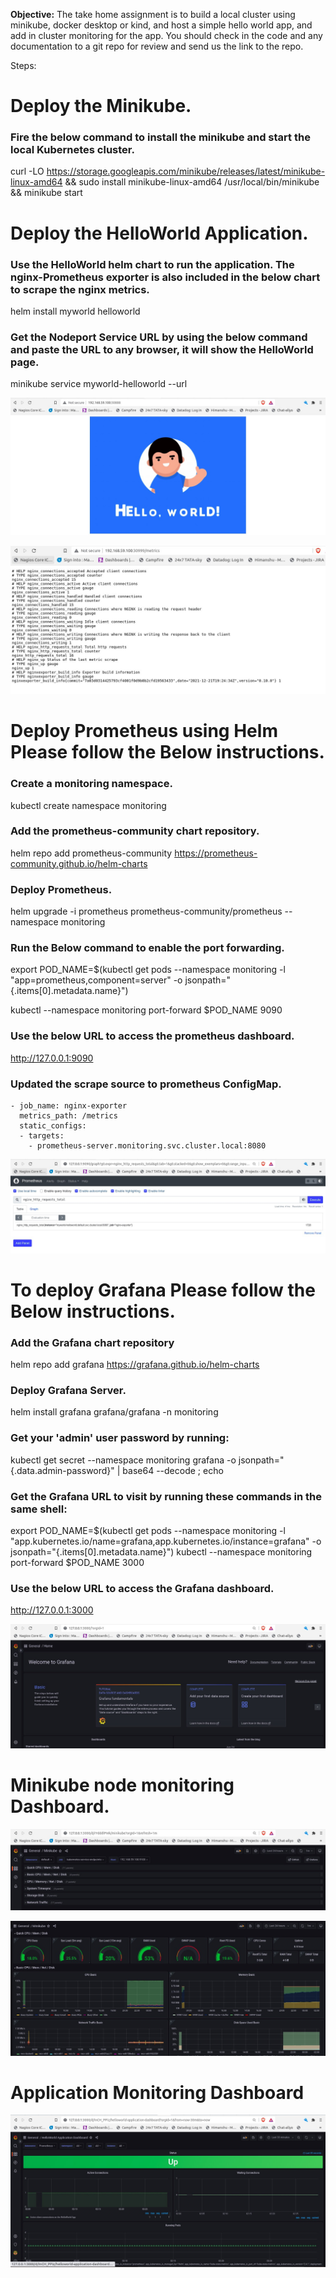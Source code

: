**Objective:** The take home assignment is to build a local cluster using minikube, docker desktop or kind, and host a simple hello world app, and add in cluster monitoring for the app. You should check in the code and any documentation to a git repo for review and send us the link to the repo.

Steps:

# Deploy the Minikube.

### Fire the below command to install the minikube and start the local Kubernetes cluster.

   curl -LO https://storage.googleapis.com/minikube/releases/latest/minikube-linux-amd64 && sudo install minikube-linux-amd64 /usr/local/bin/minikube && minikube start

# Deploy the HelloWorld Application.

### Use the HelloWorld helm chart to run the application. The nginx-Prometheus exporter is also included in the below chart to scrape the nginx metrics.

   helm install myworld helloworld

### Get the Nodeport Service URL by using the below command and paste the URL to any browser, it will show the HelloWorld page.

   minikube service myworld-helloworld --url

![Alt text](screenshots/helloworld.jpg?raw=true "HelloWorld.jpg")

![Alt text](screenshots/nginx_metrics.jpg?raw=true "nginx_metrics.jpg")

# Deploy Prometheus using Helm Please follow the Below instructions.

### Create a monitoring namespace.

   kubectl create namespace monitoring

### Add the prometheus-community chart repository.

   helm repo add prometheus-community https://prometheus-community.github.io/helm-charts

### Deploy Prometheus.

   helm upgrade -i prometheus prometheus-community/prometheus --namespace monitoring

### Run the Below command to enable the port forwarding.

   export POD_NAME=$(kubectl get pods --namespace monitoring -l "app=prometheus,component=server" -o jsonpath="{.items[0].metadata.name}")

   kubectl --namespace monitoring port-forward $POD_NAME 9090

### Use the below URL to access the prometheus dashboard.

   http://127.0.0.1:9090

### Updated the scrape source to prometheus ConfigMap.
```
- job_name: nginx-exporter
  metrics_path: /metrics
  static_configs:
  - targets:
    - prometheus-server.monitoring.svc.cluster.local:8080
```

![Alt text](screenshots/Prometheus.jpg?raw=true "Prometheus.jpg")

# To deploy Grafana Please follow the Below instructions.

### Add the Grafana chart repository

   helm repo add grafana https://grafana.github.io/helm-charts

### Deploy Grafana Server.

   helm install grafana grafana/grafana -n monitoring

### Get your 'admin' user password by running:

   kubectl get secret --namespace monitoring grafana -o jsonpath="{.data.admin-password}" | base64 --decode ; echo

### Get the Grafana URL to visit by running these commands in the same shell:

   export POD_NAME=$(kubectl get pods --namespace monitoring -l "app.kubernetes.io/name=grafana,app.kubernetes.io/instance=grafana" -o jsonpath="{.items[0].metadata.name}")
   kubectl --namespace monitoring port-forward $POD_NAME 3000

### Use the below URL to access the Grafana dashboard.

   http://127.0.0.1:3000
   
![Alt text](screenshots/grafana.jpg?raw=true "grafana.jpg")

# Minikube node monitoring Dashboard.

![Alt text](screenshots/Minikube_1.jpg?raw=true "Minikube_1.jpg")

![Alt text](screenshots/Minikube_2.jpg?raw=true "Minikube_2.jpg")


# Application Monitoring Dashboard

![Alt text](screenshots/Application_1.jpg?raw=true "Application_1.jpg")
   
